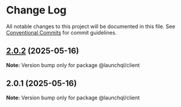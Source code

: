 # Change Log

All notable changes to this project will be documented in this file.
See [Conventional Commits](https://conventionalcommits.org) for commit guidelines.

## [2.0.2](https://github.com/launchql/launchql/compare/@launchql/client@2.0.1...@launchql/client@2.0.2) (2025-05-16)

**Note:** Version bump only for package @launchql/client





## 2.0.1 (2025-05-16)

**Note:** Version bump only for package @launchql/client
